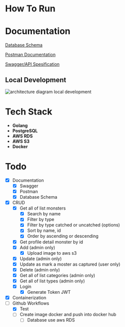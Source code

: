 # How To Run

# Documentation
[Database Schema](https://dbdiagram.io/d/63934a1abae3ed7c4545dab5)

[Postman Documentation](https://documenter.getpostman.com/view/12132212/2s8Z6scGJ9)

[Swagger/API Spesification](https://app.swaggerhub.com/apis/DARMAWANRIZKY43/POKEDEX/1.0.0#/Monsters/get_api_v1_monsters)

## Local Development
![architecture diagram local development](/assets/use-deall-architecture-diagram-local-development.png)

# Tech Stack
- **Golang**
- **PostgreSQL**
- **AWS RDS**
- **AWS S3**
- **Docker**

# Todo
- [x] Documentation
    - [x] Swagger
    - [x] Postman
    - [x] Database Schema
- [x] CRUD
    - [x] Get all of list monsters
        - [x] Search by name
        - [x] Filter by type
        - [x] Filter by type catched or uncatched (options)
        - [x] Sort by name, id
        - [x] Order by ascending or descending
    - [x] Get profile detail monster by id
    - [x] Add (admin only)
        - [x] Upload image to aws s3
    - [x] Update (admin only)
    - [x] Update as mark a moster as captured (user only)
    - [x] Delete (admin only)
    - [x] Get all of list categories (admin only)
    - [x] Get all of list types (admin only)
    - [x] Login
        - [x] Generate Token JWT
- [x] Containerization
- [ ] Github Workflows
    - [x] Test
    - [ ] Create image docker and push into docker hub
        - [ ] Database use aws RDS